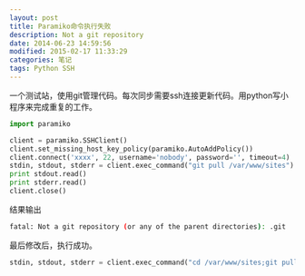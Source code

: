 ```yaml
---
layout: post
title: Paramiko命令执行失败
description: Not a git repository
date: 2014-06-23 14:59:56
modified: 2015-02-17 11:33:29
categories: 笔记
tags: Python SSH
---
```



一个测试站，使用git管理代码。每次同步需要ssh连接更新代码。用python写小程序来完成重复的工作。

```python
import paramiko

client = paramiko.SSHClient()
client.set_missing_host_key_policy(paramiko.AutoAddPolicy())
client.connect('xxxx', 22, username='nobody', password='', timeout=4)
stdin, stdout, stderr = client.exec_command("git pull /var/www/sites")
print stdout.read()
print stderr.read()
client.close()
```

结果输出

```sh
fatal: Not a git repository (or any of the parent directories): .git
```

最后修改后，执行成功。

```python
stdin, stdout, stderr = client.exec_command("cd /var/www/sites;git pull")
```
